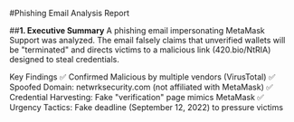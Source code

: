 #Phishing Email Analysis Report

##**1. Executive Summary**
A phishing email impersonating MetaMask Support was analyzed. The email falsely claims that unverified wallets will be "terminated" and directs victims to a malicious link (420.bio/NtRIA) designed to steal credentials.

Key Findings
✅ Confirmed Malicious by multiple vendors (VirusTotal)
✅ Spoofed Domain: netwrksecurity.com (not affiliated with MetaMask)
✅ Credential Harvesting: Fake "verification" page mimics MetaMask
✅ Urgency Tactics: Fake deadline (September 12, 2022) to pressure victims
